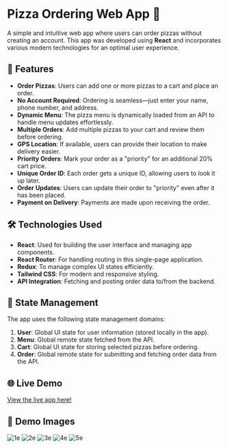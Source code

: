 # Pizza Ordering Web App 🍕

A simple and intuitive web app where users can order pizzas without creating an account. This app was developed using **React** and incorporates various modern technologies for an optimal user experience.

## 🌟 Features

- **Order Pizzas**: Users can add one or more pizzas to a cart and place an order.
- **No Account Required**: Ordering is seamless—just enter your name, phone number, and address.
- **Dynamic Menu**: The pizza menu is dynamically loaded from an API to handle menu updates effortlessly.
- **Multiple Orders**: Add multiple pizzas to your cart and review them before ordering.
- **GPS Location**: If available, users can provide their location to make delivery easier.
- **Priority Orders**: Mark your order as a "priority" for an additional 20% cart price.
- **Unique Order ID**: Each order gets a unique ID, allowing users to look it up later.
- **Order Updates**: Users can update their order to "priority" even after it has been placed.
- **Payment on Delivery**: Payments are made upon receiving the order.

## 🛠️ Technologies Used

- **React**: Used for building the user interface and managing app components.
- **React Router**: For handling routing in this single-page application.
- **Redux**: To manage complex UI states efficiently.
- **Tailwind CSS**: For modern and responsive styling.
- **API Integration**: Fetching and posting order data to/from the backend.

## 🔧 State Management

The app uses the following state management domains:
1. **User**: Global UI state for user information (stored locally in the app).
2. **Menu**: Global remote state fetched from the API.
3. **Cart**: Global UI state for storing selected pizzas before ordering.
4. **Order**: Global remote state for submitting and fetching order data from the API.

## 🌐 Live Demo

[View the live app here!](#) <!-- Replace # with the live app link -->

## 📸 Demo Images
![1e](https://github.com/user-attachments/assets/b3d7cc0e-6727-4c1c-b6d8-88e9334e43b8)
![2e](https://github.com/user-attachments/assets/ad3c2de4-5e2f-440f-9dbc-c923a51838cb)
![3e](https://github.com/user-attachments/assets/7947bd02-95e5-41e9-92e4-0957fb1a6f7d)
![4e](https://github.com/user-attachments/assets/a0c401b5-a151-4c95-9923-1a0032f9133b)
![5e](https://github.com/user-attachments/assets/3ac969bd-1cc8-4afd-9217-4276bf5ec1a6)

